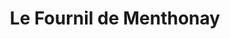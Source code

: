 ---
title: "Le Fournil de Menthonay"
url: /menthonnex-en-bornes/le-fournil-de-menthonay/
shop: Bäckerei
---